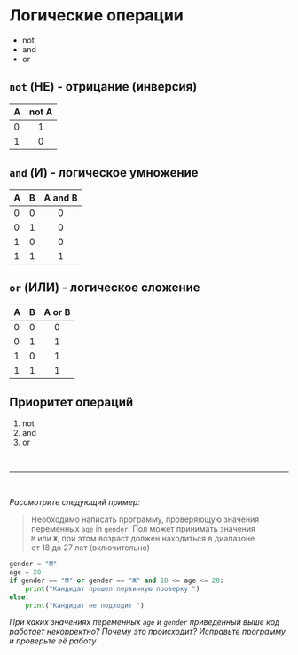 # Логические операции

* not
* and
* or

## `not` (НЕ) - отрицание (инверсия)

| A | not A |
| - |:-----:|
| 0 |   1   |
| 1 |   0   | 

## `and` (И) - логическое умножение

| A | B | A and B |
| - | - |:-------:|
| 0 | 0 |    0    |
| 0 | 1 |    0    |
| 1 | 0 |    0    |
| 1 | 1 |    1    |

## `or` (ИЛИ) - логическое сложение

| A | B | A or B |
| - | - |:------:|
| 0 | 0 |    0   |
| 0 | 1 |    1   |
| 1 | 0 |    1   |
| 1 | 1 |    1   |

## Приоритет операций

1. not
2. and
3. or

<br>

---

<br>

_Рассмотрите следующий пример:_
> Необходимо написать программу, проверяющую значения  
> переменных `age` in `gender`. Пол может принимать значения  
> `М` или `Ж`, при этом возраст должен находиться в диапазоне  
> от 18 до 27 лет (включительно)

```python
gender = "М"
age = 20
if gender == "М" or gender == "Ж" and 18 <= age <= 28:
    print("Кандидат прошел первичную проверку ")
else:
    print("Кандидат не подходит ") 
```
_При каких значениях переменных `age` и `gender` приведенный выше код работает некорректно? Почему это происходит? Исправьте программу и проверьте её работу_